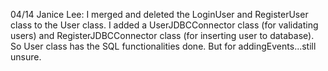 04/14 Janice Lee: I merged and deleted the LoginUser and RegisterUser class to the User class. I added a 
                  UserJDBCConnector class (for validating users) and RegisterJDBCConnector class (for inserting user to database). So User class has the SQL functionalities done. 
                  But for addingEvents...still unsure. 
